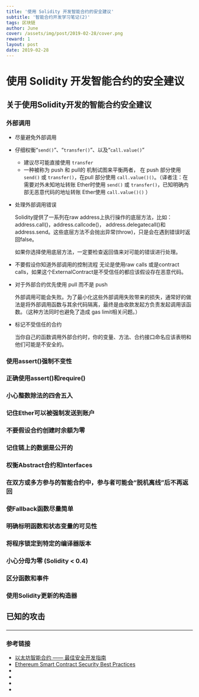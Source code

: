 ```yaml
---
title: '使用 Solidity 开发智能合约的安全建议'
subtitle: '智能合约开发学习笔记(2)'
tags: 区块链
author: June
cover: /assets/img/post/2019-02-28/cover.png
reward: 1
layout: post
date: 2019-02-28
---
```


# 使用 Solidity 开发智能合约的安全建议

## 关于使用Solidity开发的智能合约安全建议

### 外部调用

* 尽量避免外部调用

* 仔细权衡“`send()`”、“`transfer()`”、以及“`call.value()`”
	* 建议尽可能直接使用 `transfer`
	* 一种被称为 push 和 pull的 机制试图来平衡两者， 在 push 部分使用 `send()` 或 `transfer()`，在pull 部分使用 `call.value()()`。（译者注：在需要对外未知地址转账 Ether时使用 `send()` 或 `transfer()`，已知明确内部无恶意代码的地址转账 Ether使用 `call.value()()` ）

* 处理外部调用错误

	Solidity提供了一系列在raw address上执行操作的底层方法，比如： address.call()，address.callcode()， address.delegatecall()和address.send。这些底层方法不会抛出异常(throw)，只是会在遇到错误时返回false。

	如果你选择使用底层方法，一定要检查返回值来对可能的错误进行处理。

* 不要假设你知道外部调用的控制流程
	无论是使用raw calls 或是contract calls，如果这个ExternalContract是不受信任的都应该假设存在恶意代码。

* 对于外部合约优先使用 pull 而不是 push

	外部调用可能会失败。为了最小化这些外部调用失败带来的损失，通常好的做法是将外部调用函数与其余代码隔离，最终是由收款发起方负责发起调用该函数。（这种方法同时也避免了造成 gas limit相关问题。）

* 标记不受信任的合约

	当你自己的函数调用外部合约时，你的变量、方法、合约接口命名应该表明和他们可能是不安全的。

### 使用assert()强制不变性

### 正确使用assert()和require()

### 小心整数除法的四舍五入

### 记住Ether可以被强制发送到账户
### 不要假设合约创建时余额为零
### 记住链上的数据是公开的
### 权衡Abstract合约和Interfaces
### 在双方或多方参与的智能合约中，参与者可能会“脱机离线”后不再返回

### 使Fallback函数尽量简单

### 明确标明函数和状态变量的可见性

### 将程序锁定到特定的编译器版本

### 小心分母为零 (Solidity < 0.4)
### 区分函数和事件
### 使用Solidity更新的构造器

## 已知的攻击

### 
### 
### 
### 
### 

---

### 参考链接

* [以太坊智能合约 —— 最佳安全开发指南](https://github.com/ConsenSys/smart-contract-best-practices/blob/master/README-zh.md)
* [Ethereum Smart Contract Security Best Practices](https://consensys.github.io/smart-contract-best-practices/)
* []()
* []()
* []()
* []()
